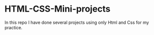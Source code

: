 # HTML-CSS-Mini-projects
In this repo I have done several projects using only Html and Css for my practice.
